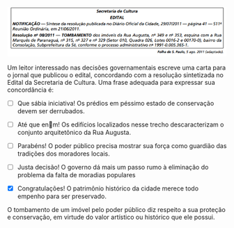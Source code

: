 

![](81d13e24-7242-8198-ad13-aff74ea81af8.png)

Um leitor interessado nas decisões governamentais escreve uma carta para o jornal que publicou o edital, concordando com a resolução sintetizada no Edital da Secretaria de Cultura. Uma frase adequada para expressar sua concordância é:



- [ ] Que sábia iniciativa! Os prédios em péssimo estado de conservação devem ser derrubados.
- [ ] Até que enm! Os edifícios localizados nesse trecho descaracterizam o conjunto arquitetônico da Rua Augusta.
- [ ] Parabéns! O poder público precisa mostrar sua força como guardião das tradições dos moradores locais.
- [ ] Justa decisão! O governo dá mais um passo rumo à eliminação do problema da falta de moradias populares
- [x] Congratulações! O patrimônio histórico da cidade merece todo empenho para ser preservado.


O tombamento de um imóvel pelo poder público diz respeito a sua proteção e conservação, em virtude do valor artístico ou histórico que ele possui.

        